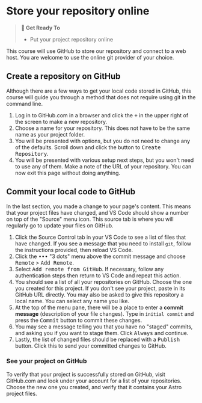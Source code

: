# Store your repository online

> **🎯 Get Ready To**
>
> - Put your project repository online

This course will use GitHub to store our repository and connect to a web host. You are welcome to use the online git provider of your choice.

## Create a repository on GitHub

Although there are a few ways to get your local code stored in GitHub, this course will guide you through a method that does not require using git in the command line.

1. Log in to GitHub.com in a browser and click the <kbd>+</kbd> in the upper right of the screen to make a new repository.
2. Choose a name for your repository. This does not have to be the same name as your project folder.
3. You will be presented with options, but you do not need to change any of the defaults. Scroll down and click the button to <kbd>Create Repository</kbd>.
4. You will be presented with various setup next steps, but you won't need to use any of them. Make a note of the URL of your repository. You can now exit this page without doing anything.

## Commit your local code to GitHub

In the last section, you made a change to your page's content. This means that your project files have changed, and VS Code should show a number on top of the "Source" menu icon. This source tab is where you will regularly go to update your files on GitHub.

1. Click the Source Control tab in your VS Code to see a list of files that have changed. If you see a message that you need to install `git`, follow the instructions provided, then reload VS Code.
2. Click the <kbd>•••</kbd> "3 dots" menu above the commit message and choose <kbd>Remote</kbd> > <kbd>Add Remote</kbd>.
3. Select <kbd>Add remote from GitHub</kbd>. If necessary, follow any authentication steps then return to VS Code and repeat this action.
4. You should see a list of all your repositories on GitHub. Choose the one you created for this project. If you don't see your project, paste in its GitHub URL directly. You may also be asked to give this repository a local name. You can select any name you like.
5. At the top of the menu pane, there will be a place to enter a **commit message** (description of your file changes). Type in `initial commit` and press the <kbd>Commit</kbd> button to commit these changes.
6. You may see a message telling you that you have no "staged" commits, and asking you if you want to stage them. Click <kbd>Always</kbd> and continue.
7. Lastly, the list of changed files should be replaced with a <kbd>Publish</kbd> button. Click this to send your committed changes to GitHub.

### See your project on GitHub

To verify that your project is successfully stored on GitHub, visit GitHub.com and look under your account for a list of your repositories. Choose the new one you created, and verify that it contains your Astro project files.
